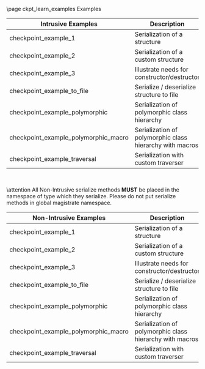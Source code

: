 \page ckpt_learn_examples Examples

| Intrusive Examples    | Description | Link |
| --------------------- | ----------- | ---- |
| checkpoint_example_1 | Serialization of a structure | \subpage ckpt_learn_ex1 |
| checkpoint_example_2 | Serialization of a custom structure | \subpage ckpt_learn_ex2 |
| checkpoint_example_3 | Illustrate needs for constructor/destructor | \subpage ckpt_learn_ex3 |
| checkpoint_example_to_file | Serialize / deserialize structure to file | \subpage ckpt_learn_ex_tofile |
| checkpoint_example_polymorphic | Serialization of polymorphic class hierarchy | \subpage ckpt_learn_example_polymorphic |
| checkpoint_example_polymorphic_macro | Serialization of polymorphic class hierarchy with macros | \subpage ckpt_learn_example_polymorphic_macro |
| checkpoint_example_traversal | Serialization with custom traverser | \subpage ckpt_learn_ex_traversal |

&nbsp;
&nbsp;

\attention All Non-Intrusive serialize methods <b>MUST</b> be placed in the namespace of type which they serialize.
Please do not put serialize methods in global magistrate namespace.

| Non-Intrusive Examples    | Description | Link |
| ------------------------- | ----------- | ---- |
| checkpoint_example_1 | Serialization of a structure | \subpage ckpt_learn_ex1_nonintrusive |
| checkpoint_example_2 | Serialization of a custom structure | \subpage ckpt_learn_ex2_nonintrusive |
| checkpoint_example_3 | Illustrate needs for constructor/destructor | \subpage ckpt_learn_ex3_nonintrusive |
| checkpoint_example_to_file | Serialize / deserialize structure to file | \subpage ckpt_learn_ex_tofile_nonintrusive |
| checkpoint_example_polymorphic | Serialization of polymorphic class hierarchy | \subpage ckpt_learn_example_polymorphic_nonintrusive |
| checkpoint_example_polymorphic_macro | Serialization of polymorphic class hierarchy with macros | \subpage ckpt_learn_example_polymorphic_macro_nonintrusive |
| checkpoint_example_traversal | Serialization with custom traverser | \subpage ckpt_learn_ex_traversal_nonintrusive |
